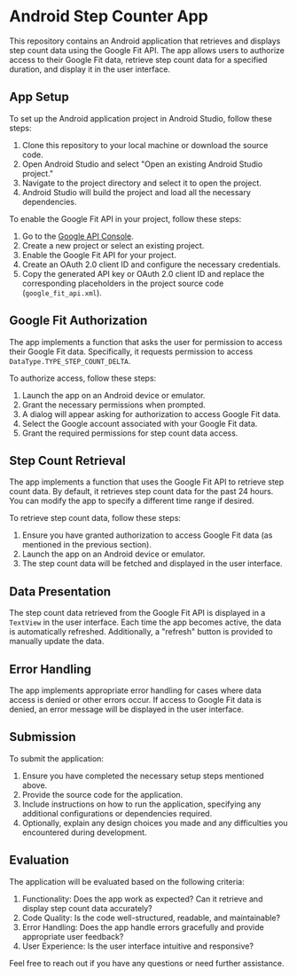 # Android Step Counter App

This repository contains an Android application that retrieves and 
displays step count data using the Google Fit API. The app allows users to 
authorize access to their Google Fit data, retrieve step count data for a 
specified duration, and display it in the user interface.

## App Setup

To set up the Android application project in Android Studio, follow these 
steps:

1. Clone this repository to your local machine or download the source 
code.
2. Open Android Studio and select "Open an existing Android Studio 
project."
3. Navigate to the project directory and select it to open the project.
4. Android Studio will build the project and load all the necessary 
dependencies.

To enable the Google Fit API in your project, follow these steps:

1. Go to the [Google API Console](https://console.developers.google.com/).
2. Create a new project or select an existing project.
3. Enable the Google Fit API for your project.
4. Create an OAuth 2.0 client ID and configure the necessary credentials.
5. Copy the generated API key or OAuth 2.0 client ID and replace the 
corresponding placeholders in the project source code 
(`google_fit_api.xml`).

## Google Fit Authorization

The app implements a function that asks the user for permission to access 
their Google Fit data. Specifically, it requests permission to access 
`DataType.TYPE_STEP_COUNT_DELTA`.

To authorize access, follow these steps:

1. Launch the app on an Android device or emulator.
2. Grant the necessary permissions when prompted.
3. A dialog will appear asking for authorization to access Google Fit 
data.
4. Select the Google account associated with your Google Fit data.
5. Grant the required permissions for step count data access.

## Step Count Retrieval

The app implements a function that uses the Google Fit API to retrieve 
step count data. By default, it retrieves step count data for the past 24 
hours. You can modify the app to specify a different time range if 
desired.

To retrieve step count data, follow these steps:

1. Ensure you have granted authorization to access Google Fit data (as 
mentioned in the previous section).
2. Launch the app on an Android device or emulator.
3. The step count data will be fetched and displayed in the user 
interface.

## Data Presentation

The step count data retrieved from the Google Fit API is displayed in a 
`TextView` in the user interface. Each time the app becomes active, the 
data is automatically refreshed. Additionally, a "refresh" button is 
provided to manually update the data.

## Error Handling

The app implements appropriate error handling for cases where data access 
is denied or other errors occur. If access to Google Fit data is denied, 
an error message will be displayed in the user interface.

## Submission

To submit the application:

1. Ensure you have completed the necessary setup steps mentioned above.
2. Provide the source code for the application.
3. Include instructions on how to run the application, specifying any 
additional configurations or dependencies required.
4. Optionally, explain any design choices you made and any difficulties 
you encountered during development.

## Evaluation

The application will be evaluated based on the following criteria:

1. Functionality: Does the app work as expected? Can it retrieve and 
display step count data accurately?
2. Code Quality: Is the code well-structured, readable, and maintainable?
3. Error Handling: Does the app handle errors gracefully and provide 
appropriate user feedback?
4. User Experience: Is the user interface intuitive and responsive?

Feel free to reach out if you have any questions or need further 
assistance.

